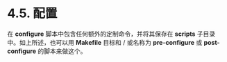 # 4.5. 配置

在 **configure** 脚本中包含任何额外的定制命令，并将其保存在 **scripts** 子目录中。如上所述，也可以用 **Makefile** 目标和 / 或名称为 **pre-configure** 或 **post-configure** 的脚本来做这个。  

